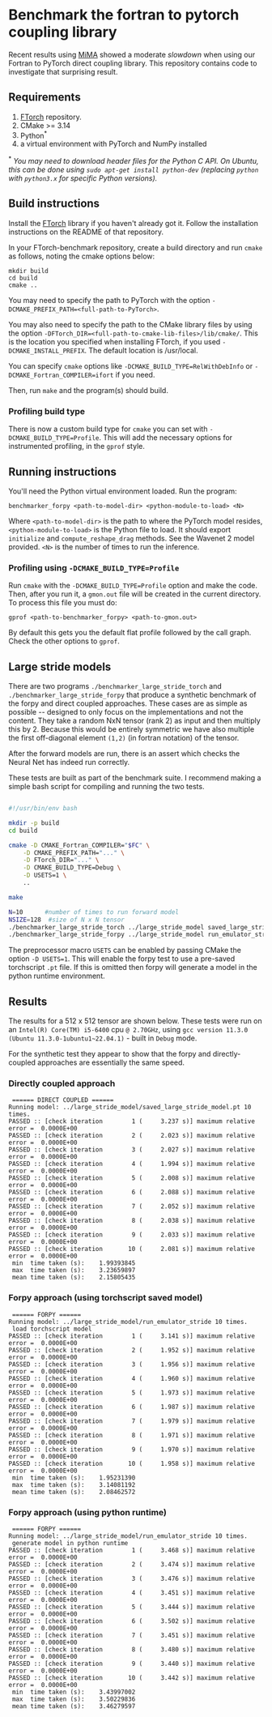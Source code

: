 # Benchmark the fortran to pytorch coupling library

Recent results using
[MiMA](https://github.com/DataWaveProject/MiMA-machine-learning) showed a
moderate _slowdown_ when using our Fortran to PyTorch direct coupling library.
This repository contains code to investigate that surprising result.

## Requirements

1) [FTorch](https://github.com/Cambridge-ICCS/FTorch) repository.
2) CMake >= 3.14
3) Python<sup>*</sup>
4) a virtual environment with PyTorch and NumPy installed

<sup>*</sup> _You may need to download header files for the Python C API. On Ubuntu, this can be done using `sudo apt-get install python-dev` (replacing `python` with `python3.x` for specific Python versions)._

## Build instructions
Install the [FTorch](https://github.com/Cambridge-ICCS/FTorch) library if you haven't already got it. Follow the installation instructions on the README of that repository. 

In your FTorch-benchmark repository, create a build directory and run `cmake` as follows, noting the cmake options below:

```
mkdir build
cd build
cmake ..
```
You may need to specify the path to PyTorch with the option `-DCMAKE_PREFIX_PATH=<full-path-to-PyTorch>`.

You may also need to specify the path to the CMake library files by using the option `-DFTorch_DIR=<full-path-to-cmake-lib-files>/lib/cmake/`. This is the location you specified when installing FTorch, if you used `-DCMAKE_INSTALL_PREFIX`. The default location is /usr/local. 

You can specify `cmake` options like `-DCMAKE_BUILD_TYPE=RelWithDebInfo`
or `-DCMAKE_Fortran_COMPILER=ifort` if you need.

Then, run `make` and the program(s) should build.

### Profiling build type
There is now a custom build type for `cmake` you can set with
`-DCMAKE_BUILD_TYPE=Profile`.  This will add the necessary options
for instrumented profiling, in the `gprof` style.

## Running instructions
You'll need the Python virtual environment loaded.  Run the program:
```
benchmarker_forpy <path-to-model-dir> <python-module-to-load> <N>
```
Where `<path-to-model-dir>` is the path to where the PyTorch model resides,
`<python-module-to-load>` is the Python file to load.  It should export
`initialize` and `compute_reshape_drag` methods.  See the Wavenet 2 model
provided.  `<N>` is the number of times to run the inference.

### Profiling using `-DCMAKE_BUILD_TYPE=Profile`
Run `cmake` with the `-DCMAKE_BUILD_TYPE=Profile` option and make the code.
Then, after you run it, a `gmon.out` file will be created in the current
directory.  To process this file you must do:
```
gprof <path-to-benchmarker_forpy> <path-to-gmon.out>
```
By default this gets you the default flat profile followed by the call
graph.  Check the other options to `gprof`.

## Large stride models

There are two programs `./benchmarker_large_stride_torch` and `./benchmarker_large_stride_forpy` that produce a synthetic
benchmark of the forpy and direct coupled approaches. These cases are as simple as possible -- designed to only focus on the
implementations and not the content. They take a random NxN tensor (rank 2) as input and then multiply this by 2. Because this
would be entirely symmetric we have also multiple the first off-diagonal element `(1,2)` (in fortran notation) of the tensor.

After the forward models are run, there is an assert which checks the Neural Net has indeed run correctly.

These tests are built as part of the benchmark suite. I recommend making a simple bash script for compiling and running the two
tests.

```bash

#!/usr/bin/env bash

mkdir -p build
cd build

cmake -D CMAKE_Fortran_COMPILER="$FC" \
    -D CMAKE_PREFIX_PATH="..." \
    -D FTorch_DIR="..." \
    -D CMAKE_BUILD_TYPE=Debug \
    -D USETS=1 \
    ..

make

N=10      #number of times to run forward model
NSIZE=128  #size of N x N tensor
./benchmarker_large_stride_torch ../large_stride_model saved_large_stride_model_cpu.pt $N $NSIZE
./benchmarker_large_stride_forpy ../large_stride_model run_emulator_stride             $N $NSIZE

```

The preprocessor macro `USETS` can be enabled by passing CMake the option `-D USETS=1`. This will enable the forpy test to use a
pre-saved torchscript `.pt` file. If this is omitted then forpy will generate a model in the python runtime environment.


## Results

The results for a 512 x 512 tensor are shown below. These tests were run on an `Intel(R) Core(TM) i5-6400` cpu `@ 2.70GHz`,
using `gcc version 11.3.0 (Ubuntu 11.3.0-1ubuntu1~22.04.1)` - built in `Debug` mode.

For the synthetic test they appear to show that the forpy and directly-coupled approaches are essentially the same speed.

### Directly coupled approach
```
 ====== DIRECT COUPLED ======
Running model: ../large_stride_model/saved_large_stride_model.pt 10 times.
PASSED :: [check iteration        1 (     3.237 s)] maximum relative error =  0.0000E+00
PASSED :: [check iteration        2 (     2.023 s)] maximum relative error =  0.0000E+00
PASSED :: [check iteration        3 (     2.027 s)] maximum relative error =  0.0000E+00
PASSED :: [check iteration        4 (     1.994 s)] maximum relative error =  0.0000E+00
PASSED :: [check iteration        5 (     2.008 s)] maximum relative error =  0.0000E+00
PASSED :: [check iteration        6 (     2.088 s)] maximum relative error =  0.0000E+00
PASSED :: [check iteration        7 (     2.052 s)] maximum relative error =  0.0000E+00
PASSED :: [check iteration        8 (     2.038 s)] maximum relative error =  0.0000E+00
PASSED :: [check iteration        9 (     2.033 s)] maximum relative error =  0.0000E+00
PASSED :: [check iteration       10 (     2.081 s)] maximum relative error =  0.0000E+00
 min  time taken (s):    1.99393845
 max  time taken (s):    3.23659897
 mean time taken (s):    2.15805435
```

### Forpy approach (using torchscript saved model)
```
 ====== FORPY ======
Running model: ../large_stride_model/run_emulator_stride 10 times.
 load torchscript model
PASSED :: [check iteration        1 (     3.141 s)] maximum relative error =  0.0000E+00
PASSED :: [check iteration        2 (     1.952 s)] maximum relative error =  0.0000E+00
PASSED :: [check iteration        3 (     1.956 s)] maximum relative error =  0.0000E+00
PASSED :: [check iteration        4 (     1.960 s)] maximum relative error =  0.0000E+00
PASSED :: [check iteration        5 (     1.973 s)] maximum relative error =  0.0000E+00
PASSED :: [check iteration        6 (     1.987 s)] maximum relative error =  0.0000E+00
PASSED :: [check iteration        7 (     1.979 s)] maximum relative error =  0.0000E+00
PASSED :: [check iteration        8 (     1.971 s)] maximum relative error =  0.0000E+00
PASSED :: [check iteration        9 (     1.970 s)] maximum relative error =  0.0000E+00
PASSED :: [check iteration       10 (     1.958 s)] maximum relative error =  0.0000E+00
 min  time taken (s):    1.95231390
 max  time taken (s):    3.14081192
 mean time taken (s):    2.08462572
```

### Forpy approach (using python runtime)
```
 ====== FORPY ======
Running model: ../large_stride_model/run_emulator_stride 10 times.
 generate model in python runtime
PASSED :: [check iteration        1 (     3.468 s)] maximum relative error =  0.0000E+00
PASSED :: [check iteration        2 (     3.474 s)] maximum relative error =  0.0000E+00
PASSED :: [check iteration        3 (     3.476 s)] maximum relative error =  0.0000E+00
PASSED :: [check iteration        4 (     3.451 s)] maximum relative error =  0.0000E+00
PASSED :: [check iteration        5 (     3.444 s)] maximum relative error =  0.0000E+00
PASSED :: [check iteration        6 (     3.502 s)] maximum relative error =  0.0000E+00
PASSED :: [check iteration        7 (     3.451 s)] maximum relative error =  0.0000E+00
PASSED :: [check iteration        8 (     3.480 s)] maximum relative error =  0.0000E+00
PASSED :: [check iteration        9 (     3.440 s)] maximum relative error =  0.0000E+00
PASSED :: [check iteration       10 (     3.442 s)] maximum relative error =  0.0000E+00
 min  time taken (s):    3.43997002
 max  time taken (s):    3.50229836
 mean time taken (s):    3.46279597
```

